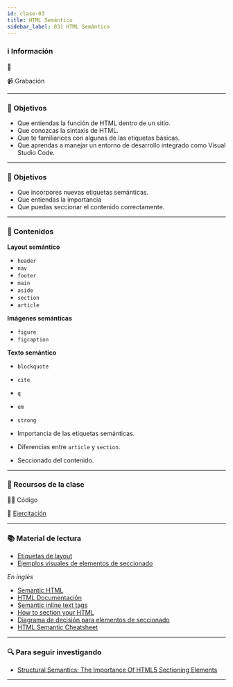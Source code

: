 ```yaml
---
id: clase-03
title: HTML Semántico
sidebar_label: 03) HTML Semántico
---
```


### ℹ️ Información

📆

📹 Grabación

---

### 🏁 Objetivos

- Que entiendas la función de HTML dentro de un sitio.
- Que conozcas la sintaxis de HTML.
- Que te familiarices con algunas de las etiquetas básicas.
- Que aprendas a manejar un entorno de desarrollo integrado como Visual Studio Code.

---

### 🏁 Objetivos

- Que incorpores nuevas etiquetas semánticas.
- Que entiendas la importancia
- Que puedas seccionar el contenido correctamente.

---

### 📝 Contenidos

**Layout semántico**

- `header`
- `nav`
- `footer`
- `main`
- `aside`
- `section`
- `article`

**Imágenes semánticas**

- `figure`
- `figcaption`

**Texto semántico**

- `blockquote`
- `cite`
- `q`
- `em`
- `strong`

- Importancia de las etiquetas semánticas.
- Diferencias entre `article` y `section`.
- Seccionado del contenido.

---

### 🚀 Recursos de la clase

👩‍💻 Código

💪 [Ejercitación](https://github.com/Ada-IT/ejercicios-frontend/blob/master/modulo-1/ejercicios/08-html-semantico.md)

---

### 📚 Material de lectura

- [Etiquetas de layout](https://frontend.adaitw.org/docs/html-css/hc06)
- [Ejemplos visuales de elementos de seccionado](https://www.mclibre.org/consultar/htmlcss/html/html-secciones.html)

_En inglés_

- [Semantic HTML](https://www.internetingishard.com/html-and-css/semantic-html/)
- [HTML Documentación](https://html.spec.whatwg.org/multipage/sections.html#sections)
- [Semantic inline text tags](https://developer.mozilla.org/en-US/docs/Web/HTML/Element#Inline_text_semantics)
- [How to section your HTML](https://css-tricks.com/how-to-section-your-html/)
- [Diagrama de decisión para elementos de seccionado](http://html5doctor.com/downloads/h5d-sectioning-flowchart.png)
- [HTML Semantic Cheatsheet](https://learn-the-web.algonquindesign.ca/topics/html-semantics-cheat-sheet/)

---

### 🔍 Para seguir investigando

- [Structural Semantics: The Importance Of HTML5 Sectioning Elements](https://www.smashingmagazine.com/2013/01/the-importance-of-sections/)

---
